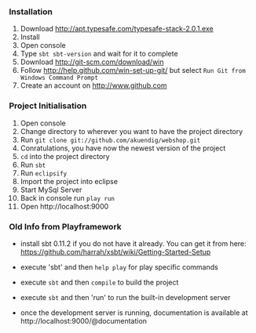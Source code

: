 ### Installation

1. Download http://apt.typesafe.com/typesafe-stack-2.0.1.exe
2. Install
3. Open console
4. Type ```sbt sbt-version``` and wait for it to complete
5. Download http://git-scm.com/download/win
6. Follow http://help.github.com/win-set-up-git/ but select `Run Git from Windows Command Prompt`
7. Create an account on http://www.github.com

### Project Initialisation

1. Open console
2. Change directory to wherever you want to have the project directory
3. Run `git clone git://github.com/akuendig/webshop.git`
4. Conratulations, you have now the newest version of the project
5. `cd` into the project directory
6. Run `sbt`
7. Run `eclipsify`
8. Import the project into eclipse
9. Start MySql Server
10. Back in console run `play run`
11. Open http://localhost:9000

### Old Info from Playframework

* install sbt 0.11.2  if you do not have it already. You can get it from here: https://github.com/harrah/xsbt/wiki/Getting-Started-Setup

* execute 'sbt' and then `help play` for play specific commands

* execute `sbt` and then `compile` to build the project

* execute `sbt` and then 'run' to run the built-in development server

* once the development server is running, documentation is available at http://localhost:9000/@documentation



